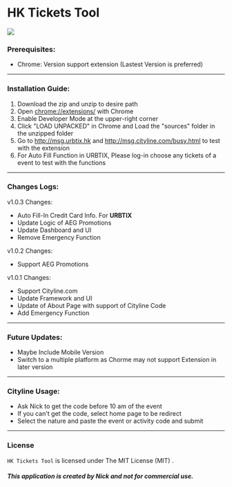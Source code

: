 # HK Tickets Tool

![](https://i.imgur.com/pie02WW.png)


### Prerequisites:
 -  Chrome: Version support extension (Lastest Version is preferred)

------------

### Installation Guide:
 1.  Download the zip and unzip to desire path
 2.  Open [chrome://extensions/](chrome://extensions/ "chrome://extensions/") with Chrome
 3.  Enable Developer Mode at the upper-right corner
 4.  Click "LOAD UNPACKED" in Chrome and Load the "sources" folder in the unzipped folder
 5.  Go to http://msg.urbtix.hk and http://msg.cityline.com/busy.html to test with the extension
 6.  For Auto Fill Function in URBTIX, Please log-in choose any tickets of a event to test with the functions

------------

### Changes Logs:
v1.0.3 Changes:
 -  Auto Fill-In Credit Card Info. For <b>URBTIX</b>
 -  Update Logic of AEG Promotions
 -  Update Dashboard and UI
 -  Remove Emergency Function

v1.0.2 Changes:
 -  Support AEG Promotions

v1.0.1 Changes:
 -  Support Cityline.com
 -  Update Framework and UI
 -  Update of About Page with support of Cityline Code
 -  Add Emergency Function

------------

### Future Updates:

 -  Maybe Include Mobile Version
 -  Switch to a multiple platform as Chorme may not support Extension in later version

------------

### Cityline Usage:
 -  Ask Nick to get the code before 10 am of the event
 -  If you can't get the code, select home page to be redirect
 -  Select the nature and paste the event or activity code and submit

------------

### License

`HK Tickets Tool` is licensed under The MIT License (MIT) .

##### This application is created by <b>Nick</b> and not for commercial use.
